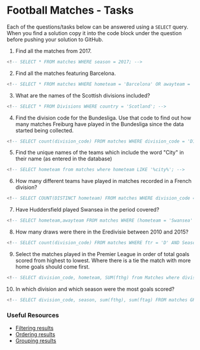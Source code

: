 # Football Matches - Tasks

Each of the questions/tasks below can be answered using a `SELECT` query. When you find a solution copy it into the code block under the question before pushing your solution to GitHub.

1) Find all the matches from 2017.

```sql
<!-- SELECT * FROM matches WHERE season = 2017; -->


```

2) Find all the matches featuring Barcelona.

```sql
<!-- SELECT * FROM matches WHERE hometeam = 'Barcelona' OR awayteam = 'Barcelona' -->


```

3) What are the names of the Scottish divisions included?

```sql
<!-- SELECT * FROM Divisions WHERE country = 'Scotland'; -->


```

4) Find the division code for the Bundesliga. Use that code to find out how many matches Freiburg have played in the Bundesliga since the data started being collected.

```sql
<!-- SELECT count(division_code) FROM matches WHERE division_code = 'D1' AND hometeam ='Freiburg' OR awayteam = 'Freiburg'; -->


```

5) Find the unique names of the teams which include the word "City" in their name (as entered in the database)

```sql
<!-- SELECT hometeam from matches where hometeam LIKE '%city%'; -->


```

6) How many different teams have played in matches recorded in a French division?

```sql
<!-- SELECT COUNT(DISTINCT hometeam) FROM matches WHERE division_code = 'F1' OR division_code = 'F2'; -->


```

7) Have Huddersfield played Swansea in the period covered?

```sql
<!-- SELECT hometeam,awayteam FROM matches WHERE (hometeam = 'Swansea' AND awayteam = 'Huddersfield') or (awayteam = 'Swansea' AND hometeam = 'Huddersfield'); -->


```

8) How many draws were there in the Eredivisie between 2010 and 2015?

```sql
<!-- SELECT count(division_code) FROM matches WHERE ftr = 'D' AND Season >= 2010 AND season <= 2015; -->


```

9) Select the matches played in the Premier League in order of total goals scored from highest to lowest. Where there is a tie the match with more home goals should come first.

```sql
<!-- SELECT division_code, hometeam, SUM(fthg) from Matches where division_code = 'E0' GROUP BY division_code, hometeam ORDER BY sum(fthg) DESC; -->


```

10) In which division and which season were the most goals scored?

```sql
<!-- SELECT division_code, season, sum(fthg), sum(ftag) FROM matches GROUP BY division_code, season ORDER BY sum(fthg) DESC; -->


```

### Useful Resources

- [Filtering results](https://www.w3schools.com/sql/sql_where.asp)
- [Ordering results](https://www.w3schools.com/sql/sql_orderby.asp)
- [Grouping results](https://www.w3schools.com/sql/sql_groupby.asp)